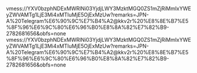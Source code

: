  vmess://YXV0bzphNDExMWRlNi03YjdjLWY3MzktMGQ0ZS1mZjRiMmIxYWEyZWVAMTg1LjE3Mi4xMTIuMjE5OjExMzUw?remarks=JPN-A%20Telegram%E6%90%9C%E7%B4%A2@kkv2r%20%E8%8E%B7%E5%8F%96%E6%9C%80%E6%96%B0%E8%8A%82%E7%82%B9-2782681656&obfs=none
vmess://YXV0bzphNDExMWRlNi03YjdjLWY3MzktMGQ0ZS1mZjRiMmIxYWEyZWVAMTg1LjE3Mi4xMTIuMjE5OjExMzUw?remarks=JPN-A%20Telegram%E6%90%9C%E7%B4%A2@kkv2r%20%E8%8E%B7%E5%8F%96%E6%9C%80%E6%96%B0%E8%8A%82%E7%82%B9-2782681656&obfs=none
